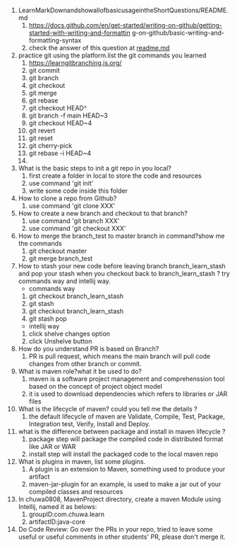 1. LearnMarkDownandshowallofbasicusageintheShortQuestions/README.md
    1. https://docs.github.com/en/get-started/writing-on-github/getting-started-with-writing-and-formattin g-on-github/basic-writing-and-formatting-syntax
    2. check the answer of this question at [readme.md](./README.md)
1. practice git using the platform.list the git commands you learned
    1. https://learngitbranching.js.org/
    2. git commit
    3. git branch
    4. git checkout
    5. git merge
    6. git rebase
    7. git checkout HEAD^
    8. git branch -f main HEAD~3
    9. git checkout HEAD~4
    10. git revert
    11. git reset
    12. git cherry-pick
    13. git rebase -i HEAD~4
    14. 
2. What is the basic steps to init a git repo in you local?
   1. first create a folder in local to store the code and resources
   2. use command 'git init'
   3. write some code inside this folder
3. How to clone a repo from Github?
   1. use command 'git clone XXX'
4. How to create a new branch and checkout to that branch?
   1. use command 'git branch XXX'
   2. use command 'git checkout XXX'
5. How to merge the branch_test to master branch in command?show me the commands
   1. git checkout master
   2. git merge branch_test 
6. How to stash your new code before leaving branch branch_learn_stash and pop your stash when you checkout back to branch_learn_stash ? try commands way and intellij way.
   - commands way 
   1. git checkout branch_learn_stash
   2. git stash
   3. git checkout branch_learn_stash
   4. git stash pop
   - intellij way
   1. click shelve changes option
   2. click Unshelve button
7. How do you understand PR is based on Branch?
   1. PR is pull request, which means the main branch will pull code changes from other branch or commit.
8. What is maven role?what it be used to do?
   1. maven is a software project management and comprehenssion tool based on the concept of project object model
   2. it is used to download dependencies which refers to libraries or JAR files 
9.  What is the lifecycle of maven? could you tell me the details ?
    1.  the default lifecycle of maven are Validate, Compile, Test, Package, Integration test, Verify, Install and Deploy. 
10. what is the difference between package and install in maven lifecycle ?
    1.  package step will package the compiled code in distributed format like JAR or WAR
    2.  install step will install the packaged code to the local maven repo
11. What is plugins in maven, list some plugins.
    1.  A plugin is an extension to Maven, something used to produce your artifact
    2.  maven-jar-plugin for an example, is used to make a jar out of your compiled classes and resources
12. In chuwa0808, MavenProject directory, create a maven Module using Intellij, named it as belows:
    1.  groupID:com.chuwa.learn
    2.  artifactID:java-core
13. Do Code Review: Go over the PRs in your repo, tried to leave some useful or useful comments in other
students' PR, please don't merge it.
